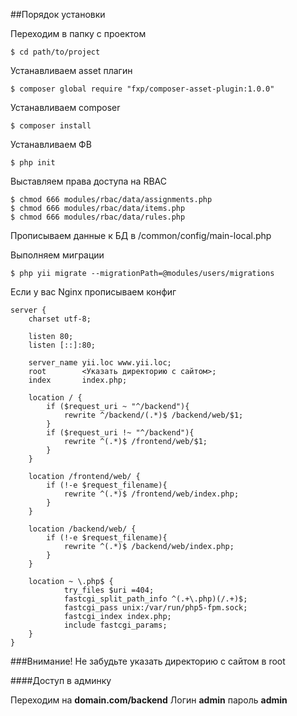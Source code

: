##Порядок установки


Переходим в папку с проектом
    
    $ cd path/to/project


Устанавливаем asset плагин
    
    $ composer global require "fxp/composer-asset-plugin:1.0.0"


Устанавливаем composer

    $ composer install


Устанавливаем ФВ

    $ php init


Выставляем права доступа на RBAC

    $ chmod 666 modules/rbac/data/assignments.php
    $ chmod 666 modules/rbac/data/items.php
    $ chmod 666 modules/rbac/data/rules.php


Прописываем данные к БД в /common/config/main-local.php

Выполняем миграции
    
    $ php yii migrate --migrationPath=@modules/users/migrations


Если у вас Nginx прописываем конфиг

    server {
        charset utf-8;
      
        listen 80;
        listen [::]:80;
      
        server_name yii.loc www.yii.loc;
        root        <Указать директорию с сайтом>;
        index       index.php;
      
        location / {
            if ($request_uri ~ "^/backend"){
                rewrite ^/backend/(.*)$ /backend/web/$1;
            }
            if ($request_uri !~ "^/backend"){
                rewrite ^(.*)$ /frontend/web/$1;
            }
        }
      
        location /frontend/web/ {
            if (!-e $request_filename){
                rewrite ^(.*)$ /frontend/web/index.php;
            }
        }
      
        location /backend/web/ {
            if (!-e $request_filename){
                rewrite ^(.*)$ /backend/web/index.php;
            }
        }
      
        location ~ \.php$ {
                try_files $uri =404;
                fastcgi_split_path_info ^(.+\.php)(/.+)$;
                fastcgi_pass unix:/var/run/php5-fpm.sock;
                fastcgi_index index.php;
                include fastcgi_params;
        }
    }

###Внимание!
Не забудьте указать директорию с сайтом в root

####Доступ в админку
    
Переходим на **domain.com/backend** Логин **admin** пароль **admin**
